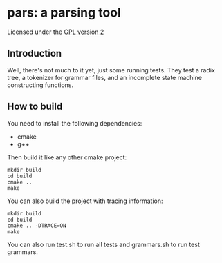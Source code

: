 # pars: a parsing tool

Licensed under the [GPL version 2](http://www.gnu.org/licenses/)

## Introduction

Well, there's not much to it yet, just some running tests.
They test a radix tree, a tokenizer for grammar files, and an incomplete
state machine constructing functions.

## How to build

You need to install the following dependencies:

* cmake
* g++

Then build it like any other cmake project:

    mkdir build
    cd build
    cmake ..
    make

You can also build the project with tracing information:

    mkdir build
    cd build
    cmake .. -DTRACE=ON
    make

You can also run test.sh to run all tests and grammars.sh to run test grammars.
